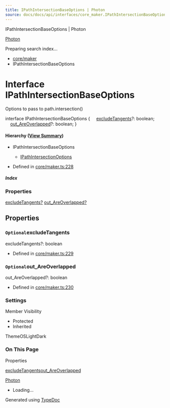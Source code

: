 ```yaml
---
title: IPathIntersectionBaseOptions | Photon
source: docs/docs/api/interfaces/core_maker.IPathIntersectionBaseOptions.html
---
```


IPathIntersectionBaseOptions | Photon

[Photon](../index.md)




Preparing search index...

* [core/maker](../modules/core_maker.md)
* IPathIntersectionBaseOptions

# Interface IPathIntersectionBaseOptions

Options to pass to path.intersection()

interface IPathIntersectionBaseOptions {
    [excludeTangents](#excludetangents)?: boolean;
    [out\_AreOverlapped](#out_areoverlapped)?: boolean;
}

#### Hierarchy ([View Summary](../hierarchy.md#core/maker.IPathIntersectionBaseOptions))

* IPathIntersectionBaseOptions
  + [IPathIntersectionOptions](core_maker.IPathIntersectionOptions.md)

* Defined in [core/maker.ts:228](https://github.com/mwhite454/photon/blob/main/packages/photon/src/core/maker.ts#L228)

##### Index

### Properties

[excludeTangents?](#excludetangents)
[out\_AreOverlapped?](#out_areoverlapped)

## Properties

### `Optional`excludeTangents

excludeTangents?: boolean

* Defined in [core/maker.ts:229](https://github.com/mwhite454/photon/blob/main/packages/photon/src/core/maker.ts#L229)

### `Optional`out\_AreOverlapped

out\_AreOverlapped?: boolean

* Defined in [core/maker.ts:230](https://github.com/mwhite454/photon/blob/main/packages/photon/src/core/maker.ts#L230)

### Settings

Member Visibility

* Protected
* Inherited

ThemeOSLightDark

### On This Page

Properties

[excludeTangents](#excludetangents)[out\_AreOverlapped](#out_areoverlapped)

[Photon](../index.md)

* Loading...

Generated using [TypeDoc](https://typedoc.org/)
